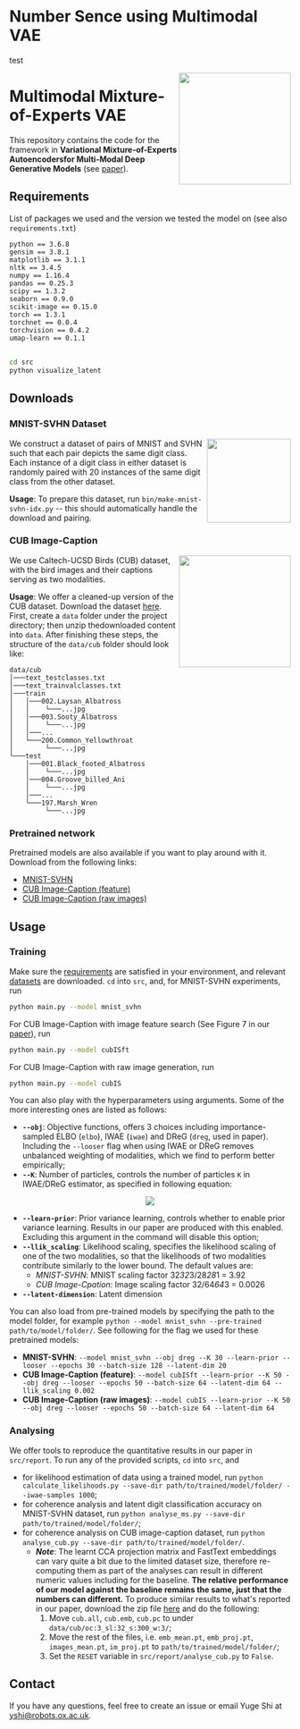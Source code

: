 # Number Sence using Multimodal VAE
test

<img src="_imgs/schematic.png" width="200" height="200" align="right">

# Multimodal Mixture-of-Experts VAE

This repository contains the code for the framework in **Variational Mixture-of-Experts Autoencodersfor Multi-Modal Deep Generative Models** (see [paper](https://arxiv.org/pdf/1911.03393.pdf)).

## Requirements
List of packages we used and the version we tested the model on (see also `requirements.txt`)

```
python == 3.6.8
gensim == 3.8.1
matplotlib == 3.1.1
nltk == 3.4.5
numpy == 1.16.4
pandas == 0.25.3
scipy == 1.3.2
seaborn == 0.9.0
scikit-image == 0.15.0
torch == 1.3.1
torchnet == 0.0.4
torchvision == 0.4.2
umap-learn == 0.1.1
```

## 

``` bash
cd src
python visualize_latent
```


## Downloads
### MNIST-SVHN Dataset

<p><img src="_imgs/mnist-svhn.png" width=150 align="right"></p>

We construct a dataset of pairs of MNIST and SVHN such that each pair depicts the same digit class. Each instance of a digit class in either dataset is randomly paired with 20 instances of the same digit class from the other dataset.

**Usage**: To prepare this dataset, run `bin/make-mnist-svhn-idx.py` -- this should automatically handle the download and pairing.

### CUB Image-Caption

<p><img src="_imgs/cub.png" width=200 align="right"></p>

We use Caltech-UCSD Birds (CUB) dataset, with the bird images and their captions serving as two modalities.

**Usage**: We offer a cleaned-up version of the CUB dataset. Download the dataset [here](http://www.robots.ox.ac.uk/~yshi/mmdgm/datasets/cub.zip). First, create a `data` folder under the project directory; then unzip thedownloaded content into `data`. After finishing these steps, the structure of the `data/cub` folder should look like:

```
data/cub
│───text_testclasses.txt
│───text_trainvalclasses.txt    
│───train
│   │───002.Laysan_Albatross
│   │    └───...jpg
│   │───003.Sooty_Albatross
│   │    └───...jpg
│   │───...
│   └───200.Common_Yellowthroat
│        └───...jpg
└───test
    │───001.Black_footed_Albatross
    │    └───...jpg
    │───004.Groove_billed_Ani
    │    └───...jpg
    │───...
    └───197.Marsh_Wren
         └───...jpg
```


### Pretrained network
Pretrained models are also available if you want to play around with it. Download from the following links: 
- [MNIST-SVHN](http://www.robots.ox.ac.uk/~yshi/mmdgm/pretrained_models/mnist-svhn.zip)
- [CUB Image-Caption (feature)](http://www.robots.ox.ac.uk/~yshi/mmdgm/pretrained_models/cubISft.zip)
- [CUB Image-Caption (raw images)](http://www.robots.ox.ac.uk/~yshi/mmdgm/pretrained_models/cubIS.zip)

## Usage

### Training

Make sure the [requirements](#requirements) are satisfied in your environment, and relevant [datasets](#downloads) are downloaded. `cd` into `src`, and, for MNIST-SVHN experiments, run

```bash
python main.py --model mnist_svhn

```

For CUB Image-Caption with image feature search (See Figure 7 in our [paper](https://arxiv.org/pdf/1911.03393.pdf)), run
```bash
python main.py --model cubISft

```

For CUB Image-Caption with raw image generation, run
```bash
python main.py --model cubIS

```

You can also play with the hyperparameters using arguments. Some of the more interesting ones are listed as follows:
- **`--obj`**: Objective functions, offers 3 choices including importance-sampled ELBO (`elbo`), IWAE (`iwae`) and DReG (`dreg`, used in paper). Including the `--looser` flag when using IWAE or DReG removes unbalanced weighting of modalities, which we find to perform better empirically;
- **`--K`**: Number of particles, controls the number of particles `K` in IWAE/DReG estimator, as specified in following equation:

<p align='center'><img src="_imgs/obj.png"></p>

- **`--learn-prior`**: Prior variance learning, controls whether to enable prior variance learning. Results in our paper are produced with this enabled. Excluding this argument in the command will disable this option;
- **`--llik_scaling`**: Likelihood scaling, specifies the likelihood scaling of one of the two modalities, so that the likelihoods of two modalities contribute similarly to the lower bound. The default values are: 
    - _MNIST-SVHN_: MNIST scaling factor 32*32*3/28*28*1 = 3.92
    - _CUB Image-Cpation_: Image scaling factor 32/64*64*3 = 0.0026
- **`--latent-dimension`**: Latent dimension

You can also load from pre-trained models by specifying the path to the model folder, for example `python --model mnist_svhn --pre-trained path/to/model/folder/`. See following for the flag we used for these pretrained models:
- **MNIST-SVHN**: `--model mnist_svhn --obj dreg --K 30 --learn-prior --looser --epochs 30 --batch-size 128 --latent-dim 20`
- **CUB Image-Caption (feature)**: `--model cubISft --learn-prior --K 50 --obj dreg --looser --epochs 50 --batch-size 64 --latent-dim 64 --llik_scaling 0.002`
- **CUB Image-Caption (raw images)**: `--model cubIS --learn-prior --K 50 --obj dreg --looser --epochs 50 --batch-size 64 --latent-dim 64`

### Analysing
We offer tools to reproduce the quantitative results in our paper in `src/report`. To run any of the provided scripts, `cd` into `src`, and

- for likelihood estimation of data using a trained model, run `python calculate_likelihoods.py --save-dir path/to/trained/model/folder/ --iwae-samples 1000`;
- for coherence analysis and latent digit classification accuracy on MNIST-SVHN dataset, run `python analyse_ms.py --save-dir path/to/trained/model/folder/`;
- for coherence analysis on CUB image-caption dataset, run `python analyse_cub.py --save-dir path/to/trained/model/folder/`.
    - _**Note**_: The learnt CCA projection matrix and FastText embeddings can vary quite a bit due to the limited dataset size, therefore re-computing them as part of the analyses can result in different numeric values including for the baseline. **The relative performance of our model against the baseline remains the same, just that the numbers can different.** 
To produce similar results to what's reported in our paper, download the zip file [here](http://www.robots.ox.ac.uk/~yshi/mmdgm/pretrained_models/CCA_emb.zip) and do the following:
        1. Move `cub.all`, `cub.emb`, `cub.pc` to under `data/cub/oc:3_sl:32_s:300_w:3/`;
        2. Move the rest of the files, i.e. `emb_mean.pt`, `emb_proj.pt`, `images_mean.pt`, `im_proj.pt` to `path/to/trained/model/folder/`;
        3. Set the `RESET` variable in `src/report/analyse_cub.py` to `False`.


## Contact
If you have any questions, feel free to create an issue or email Yuge Shi at yshi@robots.ox.ac.uk.
